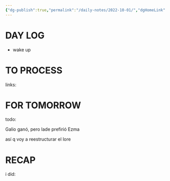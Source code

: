 ```yaml
---
{"dg-publish":true,"permalink":"/daily-notes/2022-10-01/","dgHomeLink":true,"dgPassFrontmatter":false}
---
```



# DAY LOG
- wake up
# TO PROCESS
links:
# FOR TOMORROW
todo:

Galio ganó, pero lade prefirió Ezma

así q voy a reestructurar el lore
# RECAP
i did:


